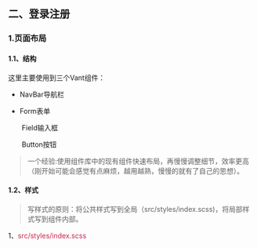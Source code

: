 ## 二、登录注册

### 1.页面布局

#### 1.1、结构

这里主要使用到三个Vant组件：

- NavBar导航栏

- Form表单

  ​	Field输入框

  ​	Button按钮

> 一个经验:使用组件库中的现有组件快速布局，再慢慢调整细节，效率更高（刚开始可能会感觉有点麻烦，越用越熟，慢慢的就有了自己的思想）。

#### 1.2、样式

> 写样式的原则：将公共样式写到全局（src/styles/index.scss)，将局部样式写到组件内部。

1、<font color=#c7254e>src/styles/index.scss</font>

